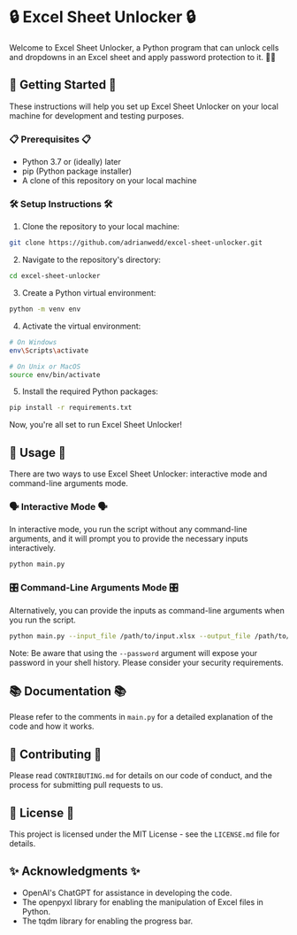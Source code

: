 # 🔒 Excel Sheet Unlocker 🔒

Welcome to Excel Sheet Unlocker, a Python program that can unlock cells and dropdowns in an Excel sheet and apply password protection to it. 📖🔐

## 🚀 Getting Started 🚀

These instructions will help you set up Excel Sheet Unlocker on your local machine for development and testing purposes. 

### 📋 Prerequisites 📋

- Python 3.7 or (ideally) later
- pip (Python package installer)
- A clone of this repository on your local machine

### 🛠️ Setup Instructions 🛠️

1. Clone the repository to your local machine:

```bash
git clone https://github.com/adrianwedd/excel-sheet-unlocker.git
```

2. Navigate to the repository's directory:

```bash
cd excel-sheet-unlocker
```

3. Create a Python virtual environment:

```bash
python -m venv env
```

4. Activate the virtual environment:

```bash
# On Windows
env\Scripts\activate

# On Unix or MacOS
source env/bin/activate
```

5. Install the required Python packages:

```bash
pip install -r requirements.txt
```

Now, you're all set to run Excel Sheet Unlocker!

## 🏃 Usage 🏃

There are two ways to use Excel Sheet Unlocker: interactive mode and command-line arguments mode.

### 🗣️ Interactive Mode 🗣️

In interactive mode, you run the script without any command-line arguments, and it will prompt you to provide the necessary inputs interactively.

```bash
python main.py
```

### 🎛️ Command-Line Arguments Mode 🎛️

Alternatively, you can provide the inputs as command-line arguments when you run the script.

```bash
python main.py --input_file /path/to/input.xlsx --output_file /path/to/output.xlsx --sheet_name Sheet1 --password mypassword --progress_bar
```

Note: Be aware that using the `--password` argument will expose your password in your shell history. Please consider your security requirements.

## 📚 Documentation 📚

Please refer to the comments in `main.py` for a detailed explanation of the code and how it works.

## 🤝 Contributing 🤝

Please read `CONTRIBUTING.md` for details on our code of conduct, and the process for submitting pull requests to us.

## 📃 License 📃

This project is licensed under the MIT License - see the `LICENSE.md` file for details.

## ✨ Acknowledgments ✨

- OpenAI's ChatGPT for assistance in developing the code.
- The openpyxl library for enabling the manipulation of Excel files in Python.
- The tqdm library for enabling the progress bar.
